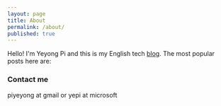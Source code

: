 ```yaml
---
layout: page
title: About
permalink: /about/
published: true
---
```


Hello! I'm Yeyong Pi and this is my English tech [blog](/blog.github.io/). The most popular posts here are:


### Contact me

piyeyong at gmail or yepi at microsoft
